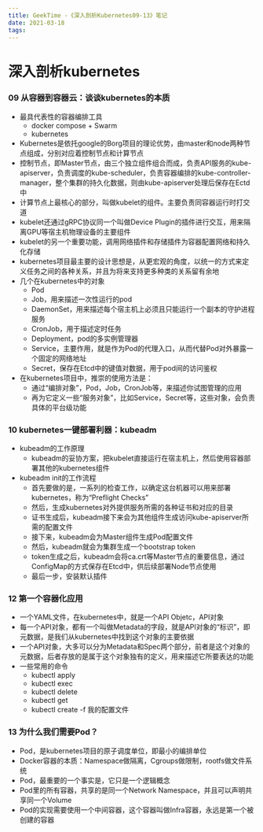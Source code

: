 ```yaml
---
title: GeekTime -《深入剖析Kubernetes09-13》笔记
date: 2021-03-18
tags:
---
```


# 深入剖析kubernetes

### 09 从容器到容器云：谈谈kubernetes的本质

- 最具代表性的容器编排工具
  - docker compose + Swarm
  - kubernetes
- Kubernetes是依托google的Borg项目的理论优势，由master和node两种节点组成，分别对应着控制节点和计算节点
- 控制节点，即Master节点，由三个独立组件组合而成，负责API服务的kube-apiserver，负责调度的kube-scheduler，负责容器编排的kube-controller-manager，整个集群的持久化数据，则由kube-apiserver处理后保存在Ectd中
- 计算节点上最核心的部分，叫做kubelet的组件。主要负责同容器运行时打交道
- kubelet还通过gRPC协议同一个叫做Device Plugin的插件进行交互，用来隔离GPU等宿主机物理设备的主要组件
- kubelet的另一个重要功能，调用网络插件和存储插件为容器配置网络和持久化存储
- kubernetes项目最主要的设计思想是，从更宏观的角度，以统一的方式来定义任务之间的各种关系，并且为将来支持更多种类的关系留有余地
- 几个在kubernetes中的对象
  - Pod
  - Job，用来描述一次性运行的pod
  - DaemonSet，用来描述每个宿主机上必须且只能运行一个副本的守护进程服务
  - CronJob，用于描述定时任务
  - Deployment，pod的多实例管理器
  - Service，主要作用，就是作为Pod的代理入口，从而代替Pod对外暴露一个固定的网络地址
  - Secret，保存在Etcd中的键值对数据，用于pod间的访问鉴权
- 在kubernetes项目中，推崇的使用方法是：
  - 通过“编排对象”，Pod，Job，CronJob等，来描述你试图管理的应用
  - 再为它定义一些“服务对象”，比如Service，Secret等，这些对象，会负责具体的平台级功能

### 10 kubernetes一键部署利器：kubeadm

- kubeadm的工作原理
  - kubeadm的妥协方案，把kubelet直接运行在宿主机上，然后使用容器部署其他的kubernetes组件
- kubeadm init的工作流程
  - 首先要做的是，一系列的检查工作，以确定这台机器可以用来部署kubernetes，称为“Preflight Checks”
  - 然后，生成kubernetes对外提供服务所需的各种证书和对应的目录
  - 证书生成后，kubeadm接下来会为其他组件生成访问kube-apiserver所需的配置文件
  - 接下来，kubeadm会为Master组件生成Pod配置文件
  - 然后，kubeadm就会为集群生成一个bootstrap token
  - token生成之后，kubeadm会将ca.crt等Master节点的重要信息，通过ConfigMap的方式保存在Etcd中，供后续部署Node节点使用
  - 最后一步，安装默认插件

### 12 第一个容器化应用

- 一个YAML文件，在kubernetes中，就是一个API Objetc，API对象
- 每一个API对象，都有一个叫做Metadata的字段，就是API对象的“标识”，即元数据，是我们从kubernetes中找到这个对象的主要依据
- 一个API对象，大多可以分为Metadata和Spec两个部分，前者是这个对象的元数据，后者存放的是属于这个对象独有的定义，用来描述它所要表达的功能
- 一些常用的命令
  - kubectl apply
  - kubectl exec
  - kubectl delete
  - kubectl get
  - kubectl create -f 我的配置文件

### 13 为什么我们需要Pod？

- Pod，是kubernetes项目的原子调度单位，即最小的编排单位
- Docker容器的本质：Namespace做隔离，Cgroups做限制，rootfs做文件系统
- Pod，最重要的一个事实是，它只是一个逻辑概念
- Pod里的所有容器，共享的是同一个Network Namespace，并且可以声明共享同一个Volume
- Pod的实现需要使用一个中间容器，这个容器叫做Infra容器，永远是第一个被创建的容器
